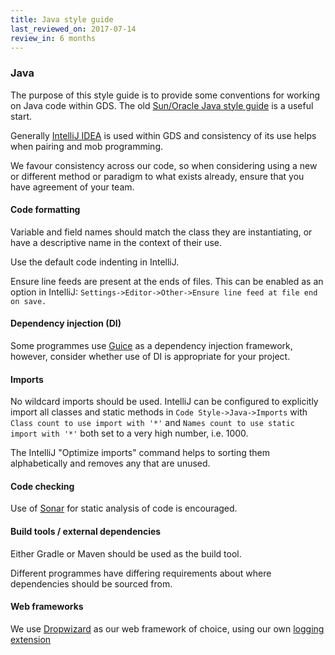 ```yaml
---
title: Java style guide
last_reviewed_on: 2017-07-14
review_in: 6 months
---
```


### Java

The purpose of this style guide is to provide some conventions for working on Java code within GDS. The old [Sun/Oracle Java style guide](https://www.oracle.com/technetwork/java/index-135089.html) is a useful start.

Generally [IntelliJ IDEA](https://www.jetbrains.com/idea/) is used within GDS and consistency of its use helps when pairing and mob programming.

We favour consistency across our code, so when considering using a new or different method or paradigm to what exists already, ensure that you have agreement of your team.

#### Code formatting

Variable and field names should match the class they are instantiating, or have a descriptive name in the context of their use.

Use the default code indenting in IntelliJ.

Ensure line feeds are present at the ends of files.  This can be enabled as an option in IntelliJ: `Settings->Editor->Other->Ensure line feed at file end on save.`

#### Dependency injection (DI)

Some programmes use [Guice](https://github.com/google/guice) as a dependency injection framework, however, consider whether use of DI is appropriate for your project.

#### Imports

No wildcard imports should be used.  IntelliJ can be configured to explicitly import all classes and static methods in `Code Style->Java->Imports` with `Class count to use import with '*'` and `Names count to use static import with '*'` both set to a very high number, i.e. 1000.

The IntelliJ "Optimize imports" command helps to sorting them alphabetically and removes any that are unused.

#### Code checking

Use of [Sonar](https://www.sonarqube.org/) for static analysis of code is encouraged.

#### Build tools / external dependencies

Either Gradle or Maven should be used as the build tool.

Different programmes have differing requirements about where dependencies should be sourced from.

#### Web frameworks

We use [Dropwizard](http://www.dropwizard.io/) as our web framework of choice, using our own [logging extension](https://github.com/alphagov/dropwizard-logstash/)
